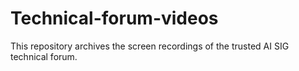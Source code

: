# Technical-forum-videos
This repository archives the screen recordings of the trusted AI SIG technical forum.
